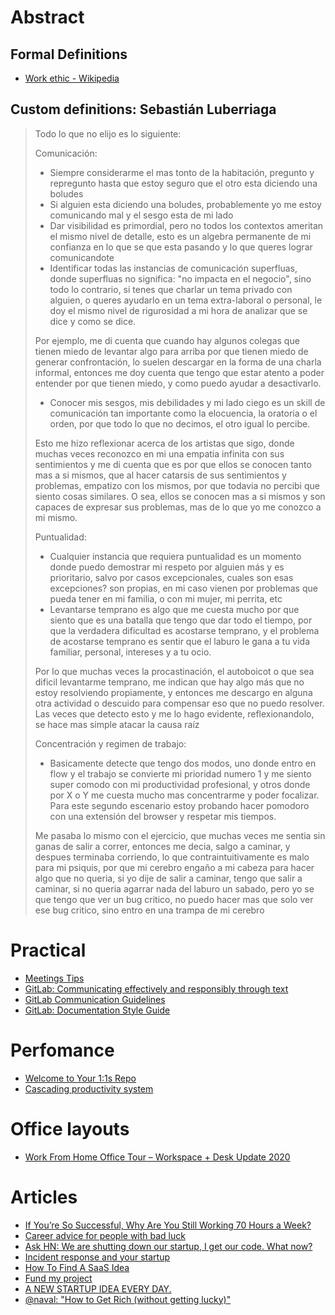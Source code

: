 # Abstract

## Formal Definitions
* [Work ethic - Wikipedia](https://en.wikipedia.org/wiki/Work_ethic)

## Custom definitions: Sebastián Luberriaga
> Todo lo que no elijo es lo siguiente:
> 
> Comunicación:
> - Siempre considerarme el mas tonto de la habitación, pregunto y repregunto hasta que estoy seguro que el otro esta diciendo una boludes
> - Si alguien esta diciendo una boludes, probablemente yo me estoy comunicando mal y el sesgo esta de mi lado
> - Dar visibilidad es primordial, pero no todos los contextos ameritan el mismo nivel de detalle, esto es un algebra permanente de mi confianza en lo que se que esta pasando y lo que queres lograr comunicandote
> - Identificar todas las instancias de comunicación superfluas, donde superfluas no significa: "no impacta en el negocio", sino todo lo contrario, si tenes que charlar un tema privado con alguien, o queres ayudarlo en un tema extra-laboral o personal, le doy el mismo nivel de rigurosidad a mi hora de analizar que se dice y como se dice.
> 
> Por ejemplo, me di cuenta que cuando hay algunos colegas que tienen miedo de levantar algo para arriba por que tienen miedo de generar confrontación, lo suelen descargar en la forma de una charla informal, entonces me doy cuenta que tengo que estar atento a poder entender por que tienen miedo, y como puedo ayudar a desactivarlo.
> 
> - Conocer mis sesgos, mis debilidades y mi lado ciego es un skill de comunicación tan importante como la elocuencia, la oratoria o el orden, por que todo lo que no decimos, el otro igual lo percibe.
> 
> Esto me hizo reflexionar acerca de los artistas que sigo, donde muchas veces reconozco en mi una empatia infinita con sus sentimientos y  me di cuenta que es por que ellos se conocen tanto mas a si mismos, que al hacer catarsis de sus sentimientos y problemas, empatizo con los mismos, por que todavia no percibi que siento cosas similares.
> O sea, ellos se conocen mas a si mismos y son capaces de expresar sus problemas, mas de lo que yo me conozco a mi mismo.
> 
> Puntualidad:
> - Cualquier instancia que requiera puntualidad es un momento donde puedo demostrar mi respeto por alguien más y es prioritario, salvo por casos excepcionales, cuales son esas excepciones? son propias, en mi caso vienen por problemas que pueda tener en mi familia, o con mi mujer, mi perrita, etc
> - Levantarse temprano es algo que me cuesta mucho por que siento que es una batalla que tengo que dar todo el tiempo, por que la verdadera dificultad es acostarse temprano, y el problema de acostarse temprano es sentir que el laburo le gana a tu vida familiar, personal, intereses y a tu ocio.
> 
> Por lo que muchas veces la procastinación, el autoboicot o que sea dificil levantarme temprano, me indican que hay algo más que no estoy resolviendo propiamente, y entonces me descargo en alguna otra actividad o descuido para compensar eso que no puedo resolver. Las veces que detecto esto y me lo hago evidente, reflexionandolo, se hace mas simple atacar la causa raíz
> 
> Concentración y regimen de trabajo:
> - Basicamente detecte que tengo dos modos, uno donde entro en flow y el trabajo se convierte mi prioridad numero 1 y me siento super comodo con mi productividad profesional, y otros donde por X o Y me cuesta mucho mas concentrarme y poder focalizar. Para este segundo escenario estoy probando hacer pomodoro con una extensión del browser y respetar mis tiempos.
> 
> Me pasaba lo mismo con el ejercicio, que muchas veces me sentia sin ganas de salir a correr, entonces me decia, salgo a caminar, y despues terminaba corriendo, lo que contraintuitivamente es malo para mi psiquis, por que mi cerebro engaño a mi cabeza para hacer algo que no queria, si yo dije de salir a caminar, tengo que salir a caminar, si no queria agarrar nada del laburo un sabado, pero yo se que tengo que ver un bug critico, no puedo hacer mas que solo ver ese bug critico, sino entro en una trampa de mi cerebro

# Practical
* [Meetings Tips](https://twitter.com/TaylorPearsonMe/status/1255546794756517893)
* [GitLab: Communicating effectively and responsibly through text](https://about.gitlab.com/company/culture/all-remote/effective-communication/)
* [GitLab Communication Guidelines](https://about.gitlab.com/handbook/communication/#effective--responsible-communciation-guidelines)
* [GitLab: Documentation Style Guide](https://docs.gitlab.com/ee/development/documentation/styleguide.html#documentation-is-the-single-source-of-truth-ssot)

# Perfomance
* [Welcome to Your 1:1s Repo](https://github.com/sophshep/one-on-one)
* [Cascading productivity system](https://jmulholland.com/cascading-productivity-system/)

# Office layouts
* [Work From Home Office Tour – Workspace + Desk Update 2020](https://www.youtube.com/watch?v=QVEp781Welg)

# Articles
* [If You’re So Successful, Why Are You Still Working 70 Hours a Week?](https://hbr.org/2018/02/if-youre-so-successful-why-are-you-still-working-70-hours-a-week)
* [Career advice for people with bad luck](https://chiefofstuff.substack.com/p/career-advice-for-people-with-bad)
* [Ask HN: We are shutting down our startup, I get our code. What now?](https://news.ycombinator.com/item?id=21743302)
* [Incident response and your startup](https://lethain.com/incident-response-programs-and-your-startup/)
* [How To Find A SaaS Idea](https://elliotbonneville.com/blog/how-to-find-a-saas-idea/)
* [Fund my project](https://github.com/sakofchit/fund-my-project)
* [A NEW STARTUP IDEA EVERY DAY.](https://www.billiondollarstartupideas.com/)
* [@naval: "How to Get Rich (without getting lucky)"](https://twitter.com/naval/status/1002103360646823936)
